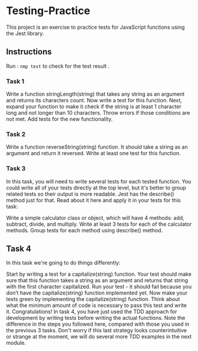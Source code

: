# Testing-Practice
This project is an exercise to practice tests for JavaScript functions using the Jest library.
## Instructions

Run : `nmp test` to check for the test result .

### Task 1

Write a function stringLength(string) that takes any string as an argument and returns its characters count.
Now write a test for this function.
Next, expand your function to make it check if the string is at least 1 character long and not longer than 10 characters. Throw errors if those conditions are not met.
Add tests for the new functionality.

### Task 2

Write a function reverseString(string) function. It should take a string as an argument and return it reversed.
Write at least one test for this function.

### Task 3

In this task, you will need to write several tests for each tested function. You could write all of your tests directly at the top level, but it's better to group related tests so their output is more readable. Jest has the describe() method just for that. Read about it here and apply it in your tests for this task:

Write a simple calculator class or object, which will have 4 methods: add, subtract, divide, and multiply.
Write at least 3 tests for each of the calculator methods.
Group tests for each method using describe() method.

## Task 4

In this task we're going to do things differently:

Start by writing a test for a capitalize(string) function. Your test should make sure that this function takes a string as an argument and returns that string with the first character capitalized.
Run your test - it should fail because you don’t have the capitalize(string) function implemented yet.
Now make your tests green by implementing the capitalize(string) function. Think about what the minimum amount of code is necessary to pass this test and write it.
Congratulations! In task 4, you have just used the TDD approach for development by writing tests before writing the actual functions. Note the difference in the steps you followed here, compared with those you used in the previous 3 tasks. Don't worry if this last strategy looks counterintuitive or strange at the moment, we will do several more TDD examples in the next module.